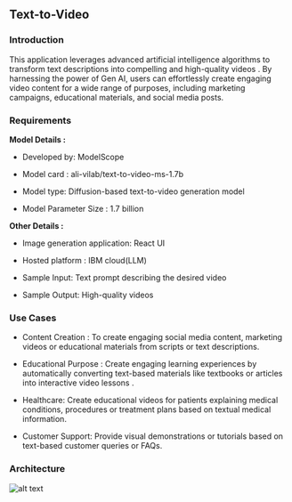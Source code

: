 ## Text-to-Video

### Introduction

This application leverages advanced artificial intelligence algorithms to transform text descriptions into compelling and high-quality videos . By harnessing the power of Gen AI, users can effortlessly create engaging video content for a wide range of purposes, including marketing campaigns, educational materials, and social media posts.

### Requirements
**Model Details :**

- Developed by: ModelScope

- Model card : ali-vilab/text-to-video-ms-1.7b

- Model type: Diffusion-based text-to-video generation model

- Model Parameter Size : 1.7 billion


**Other Details :**  

- Image generation application: React UI

- Hosted platform : IBM cloud(LLM)

- Sample Input: Text prompt describing the desired video

- Sample Output: High-quality videos

### Use Cases

- Content Creation :
To create engaging social media content, marketing videos or educational materials from scripts or text descriptions.

- Educational Purpose :
Create engaging learning experiences by automatically converting text-based materials like textbooks or articles into interactive video lessons . 

- Healthcare: 
Create educational videos for patients explaining medical conditions, procedures or treatment plans based on textual medical information.

- Customer Support: 
Provide visual demonstrations or tutorials based on text-based customer queries or FAQs.

### Architecture
![alt text](bickram.png "a title")

